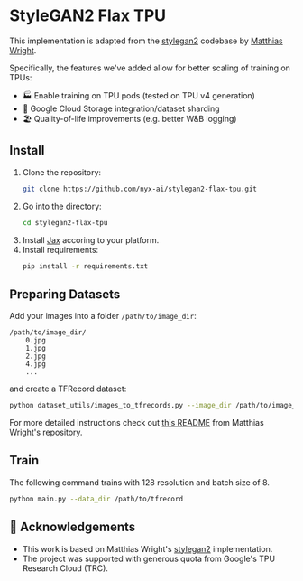 # StyleGAN2 Flax TPU
This implementation is adapted from the [stylegan2](https://github.com/matthias-wright/flaxmodels/tree/main/flaxmodels/stylegan2) codebase by [Matthias Wright](https://github.com/matthias-wright).

Specifically, the features we've added allow for better scaling of training on TPUs:
* 🏭 Enable training on TPU pods (tested on TPU v4 generation)
* 💾 Google Cloud Storage integration/dataset sharding
* 🏖 Quality-of-life improvements (e.g. better W&B logging)


## Install
1. Clone the repository:
   ```sh
   git clone https://github.com/nyx-ai/stylegan2-flax-tpu.git
   ```
2. Go into the directory:
   ```sh
   cd stylegan2-flax-tpu
   ```
3. Install [Jax](https://github.com/google/jax#installation) accoring to your platform.
4. Install requirements:
   ```sh
   pip install -r requirements.txt
   ```

## Preparing Datasets
Add your images into a folder `/path/to/image_dir`:
```
/path/to/image_dir/
    0.jpg
    1.jpg
    2.jpg
    4.jpg
    ...
```
and create a TFRecord dataset:
```sh
python dataset_utils/images_to_tfrecords.py --image_dir /path/to/image_dir/ --data_dir /path/to/tfrecord
```
For more detailed instructions check out [this README](https://github.com/matthias-wright/flaxmodels/tree/main/training/stylegan2#preparing-datasets-for-training) from Matthias Wright's repository.

## Train
The following command trains with 128 resolution and batch size of 8.
```sh
python main.py --data_dir /path/to/tfrecord
```

## 🙏 Acknowledgements
* This work is based on Matthias Wright's [stylegan2](https://github.com/matthias-wright/flaxmodels/tree/main/training/stylegan2) implementation.
* The project was supported with generous quota from Google's TPU Research Cloud (TRC).
